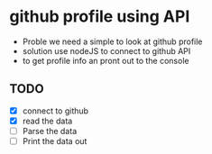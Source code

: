 # github profile using API

- Proble we need a simple to look at github profile
- solution use nodeJS to connect to github API
- to get profile info an pront out to the console

## TODO

- [x] connect to github
- [x] read the data
- [ ] Parse the data
- [ ] Print the data out
